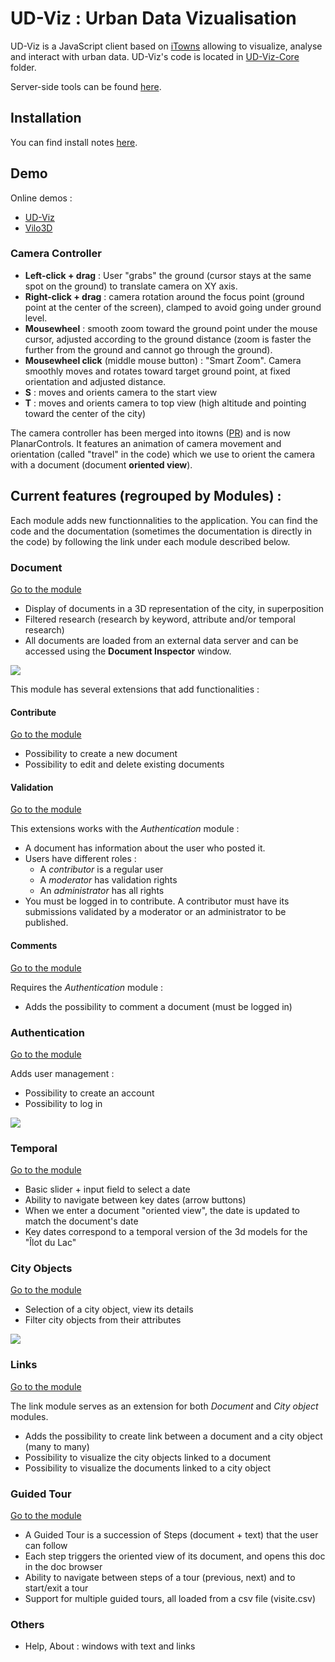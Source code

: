 # UD-Viz : Urban Data Vizualisation

UD-Viz is a JavaScript client based on [iTowns](https://github.com/itowns/itowns) 
allowing to visualize, analyse and interact with urban data. UD-Viz's code is
located in [UD-Viz-Core](UD-Viz-Core) folder.

Server-side tools can be found [here](https://github.com/MEPP-team/UD-Serv).
## Installation
You can find install notes [here](https://github.com/MEPP-team/UD-Viz/blob/master/install.md).

## Demo
Online demos :
 - [UD-Viz](http://rict.liris.cnrs.fr/UDVDemo/UDV/UDV-Core/)
 - [Vilo3D](http://rict.liris.cnrs.fr/Vilo3D/UDV/Vilo3D/)
 
### Camera Controller

* **Left-click + drag** : User "grabs" the ground (cursor stays at the same spot on the ground) to translate camera on XY axis.
* **Right-click + drag** : camera rotation around the focus point (ground point at the center of the screen), clamped to avoid going under ground level.
* **Mousewheel** : smooth zoom toward the ground point under the mouse cursor, adjusted according to the ground distance (zoom is faster the further from the ground and cannot go through the ground).
* **Mousewheel click** (middle mouse button) : "Smart Zoom". Camera smoothly moves and rotates toward target ground point, at fixed orientation and adjusted distance.
* **S** : moves and orients camera to the start view
* **T** : moves and orients camera to top view (high altitude and pointing toward the center of the city)

The camera controller has been merged into itowns ([PR](https://github.com/iTowns/itowns/pull/454)) and is now PlanarControls. It features an animation of camera movement and orientation (called "travel" in the code) which we use to orient the camera with a document (document **oriented view**).

## Current features (regrouped by Modules) :

Each module adds new functionnalities to the application. You can find the code and the documentation (sometimes the documentation is directly in the code) by following the link under each module described below.

### Document

[Go to the module](UD-Viz-Core/src/Modules/Documents/)

* Display of documents in a 3D representation of the city, in superposition
* Filtered research (research by keyword, attribute and/or temporal research)
* All documents are loaded from an external data server and can be accessed using the **Document Inspector** window.

![](UD-Viz-Core/Doc/User/Pictures/module_pres/document.png)

This module has several extensions that add functionalities :

#### Contribute

[Go to the module](UD-Viz-Core/src/Extensions/Contribute/)

* Possibility to create a new document
* Possibility to edit and delete existing documents

#### Validation

[Go to the module](UD-Viz-Core/src/Extensions/DocumentValidation/)

This extensions works with the *Authentication* module :

* A document has information about the user who posted it.
* Users have different roles :
  * A *contributor* is a regular user
  * A *moderator* has validation rights
  * An *administrator* has all rights
* You must be logged in to contribute. A contributor must have its submissions validated by a moderator or an administrator to be published.

#### Comments

[Go to the module](UD-Viz-Core/src/Extensions/DocumentComments/)

Requires the *Authentication* module :

* Adds the possibility to comment a document (must be logged in)

### Authentication

[Go to the module](UD-Viz-Core/src/Extensions/Authentication/)

Adds user management :

* Possibility to create an account
* Possibility to log in

![](UD-Viz-Core/Doc/User/Pictures/module_pres/authentication.png)

### Temporal

[Go to the module](UD-Viz-Core/src/Modules/Temporal/)

* Basic slider + input field to select a date
* Ability to navigate between key dates (arrow buttons)
* When we enter a document "oriented view", the date is updated to match the document's date
* Key dates correspond to a temporal version of the 3d models for the "Îlot du Lac"

### City Objects

[Go to the module](UD-Viz-Core/src/Modules/CityObjects/)

* Selection of a city object, view its details
* Filter city objects from their attributes

![](UD-Viz-Core/Doc/User/Pictures/module_pres/city_object.png)

### Links

[Go to the module](UD-Viz-Core/src/Modules/Links/)

The link module serves as an extension for both *Document* and *City object* modules.

* Adds the possibility to create link between a document and a city object (many to many)
* Possibility to visualize the city objects linked to a document
* Possibility to visualize the documents linked to a city object

### Guided Tour

[Go to the module](UD-Viz-Core/src/Modules/GuidedTour/)

* A Guided Tour is a succession of Steps (document + text) that the user can follow
* Each step triggers the oriented view of its document, and opens this doc in the doc browser
* Ability to navigate between steps of a tour (previous, next) and to start/exit a tour
* Support for multiple guided tours, all loaded from a csv file (visite.csv)

### Others

* Help, About : windows with text and links
